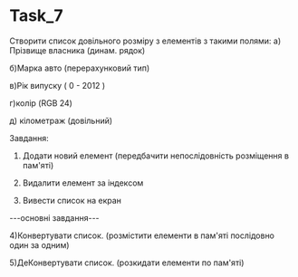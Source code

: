 Task_7
======
Створити список довільного розміру з  елементів з такими полями:
а) Прізвище власника (динам. рядок)

б)Марка авто  (перерахунковий тип)

в)Рік випуску ( 0 - 2012 )

г)колір (RGB 24)

д) кілометраж (довільний)


Завдання:
1) Додати новий елемент (передбачити непослідовність розміщення в пам'яті)

2) Видалити елемент за індексом

3) Вивести список на екран

---основні завдання---

4)Конвертувати список. (розмістити елементи в пам'яті послідовно один за одним)

5)ДеКонвертувати список. (розкидати елементи по пам'яті)
